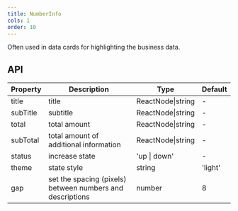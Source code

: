 ```yaml
---
title: NumberInfo
cols: 1
order: 10
---
```


Often used in data cards for highlighting the business data.

## API

| Property | Description                                               | Type              | Default |
| -------- | --------------------------------------------------------- | ----------------- | ------- |
| title    | title                                                     | ReactNode\|string | -       |
| subTitle | subtitle                                                  | ReactNode\|string | -       |
| total    | total amount                                              | ReactNode\|string | -       |
| subTotal | total amount of additional information                    | ReactNode\|string | -       |
| status   | increase state                                            | 'up \| down'      | -       |
| theme    | state style                                               | string            | 'light' |
| gap      | set the spacing (pixels) between numbers and descriptions | number            | 8       |
